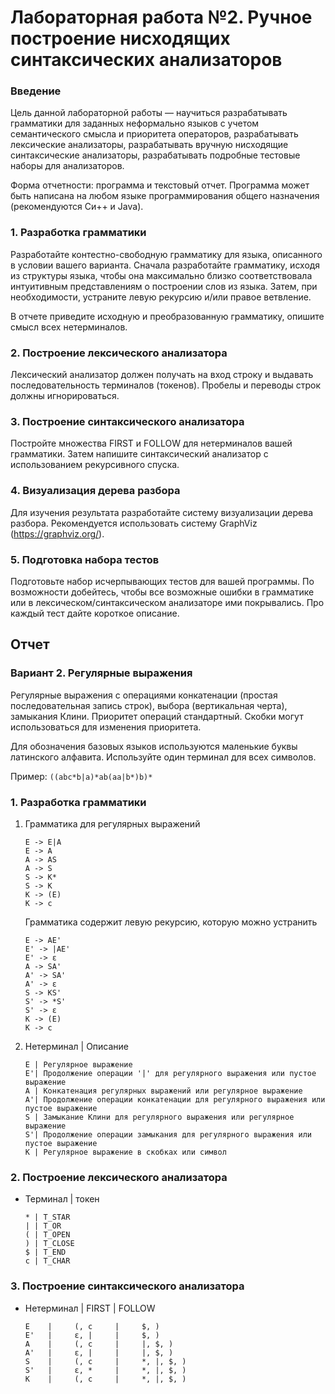 # Лабораторная работа №2. Ручное построение нисходящих синтаксических анализаторов

### Введение

Цель данной лабораторной работы — научиться разрабатывать грамматики для заданных неформально языков с учетом
семантического
смысла и приоритета операторов, разрабатывать лексические анализаторы, разрабатывать вручную нисходящие синтаксические
анализаторы,
разрабатывать подробные тестовые наборы для анализаторов.

Форма отчетности: программа и текстовый отчет. Программа может
быть написана на любом языке программирования общего назначения
(рекомендуются Си++ и Java).

### 1. Разработка грамматики

Разработайте контестно-свободную грамматику для языка, описанного в условии вашего варианта. Сначала разработайте
грамматику, исходя из структуры языка, чтобы она максимально близко соответствовала интуитивным представлениям о
построении слов из языка. Затем,
при необходимости, устраните левую рекурсию и/или правое ветвление.

В отчете приведите исходную и преобразованную грамматику, опишите смысл всех нетерминалов.

### 2. Построение лексического анализатора

Лексический анализатор должен получать на вход строку и выдавать
последовательность терминалов (токенов). Пробелы и переводы строк
должны игнорироваться.

### 3. Построение синтаксического анализатора

Постройте множества FIRST и FOLLOW для нетерминалов вашей
грамматики. Затем напишите синтаксический анализатор с использованием рекурсивного спуска.

### 4. Визуализация дерева разбора

Для изучения результата разработайте систему визуализации
дерева разбора. Рекомендуется использовать систему GraphViz
(https://graphviz.org/).

### 5. Подготовка набора тестов

Подготовьте набор исчерпывающих тестов для вашей программы.
По возможности добейтесь, чтобы все возможные ошибки в грамматике
или в лексическом/синтаксическом анализаторе ими покрывались. Про
каждый тест дайте короткое описание.

## Отчет

### Вариант 2. Регулярные выражения

Регулярные выражения с операциями конкатенации (простая последовательная запись строк), выбора (вертикальная черта),
замыкания
Клини. Приоритет операций стандартный. Скобки могут использоваться
для изменения приоритета.

Для обозначения базовых языков используются маленькие буквы латинского алфавита. Используйте один терминал для всех
символов.

Пример: `((abc*b|a)*ab(aa|b*)b)*`

### 1. Разработка грамматики

1. Грамматика для регулярных выражений
    ``` 
    E -> E|A
    E -> A
    A -> AS
    A -> S
    S -> K*
    S -> K
    K -> (E)
    K -> c
    ```

   Грамматика содержит левую рекурсию, которую можно устранить

    ```
    E -> AE'
    E' -> |AE'
    E' -> ε
    A -> SA'
    A' -> SA'
    A' -> ε
    S -> KS'
    S' -> *S'
    S' -> ε
    K -> (E)
    K -> c
    ```

2. Нетерминал | Описание
    ```
    E | Регулярное выражение
    E'| Продолжение операции '|' для регулярного выражения или пустое выражение
    A | Конкатенация регулярных выражений или регулярное выражение
    A'| Продолжение операции конкатенации для регулярного выражения или пустое выражение
    S | Замыкание Клини для регулярного выражения или регулярное выражение
    S'| Продолжение операции замыкания для регулярного выражения или пустое выражение
    K | Регулярное выражение в скобках или символ
    ```

### 2. Построение лексического анализатора

- Терминал | токен
    ```
    * | T_STAR
    | | T_OR
    ( | T_OPEN
    ) | T_CLOSE
    $ | T_END
    c | T_CHAR
    ```

### 3. Построение синтаксического анализатора

- Нетерминал | FIRST | FOLLOW

    ```
    E    |     (, c     |     $, )
    E'   |     ε, |     |     $, )
    A    |     (, c     |     |, $, )
    A'   |     ε, |     |     |, $, )
    S    |     (, c     |     *, |, $, )
    S'   |     ε, *     |     *, |, $, )
    K    |     (, c     |     *, |, $, )
    ```



